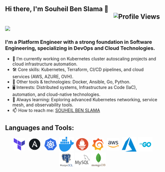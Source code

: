 ## Hi there, I'm Souheil Ben Slama 👋 <span style="display: inline-block; width: 250px;"></span><span style="float: right;">![Profile Views](https://komarev.com/ghpvc/?username=souheilbenslama&color=green)</span>


<a href=""><img src="https://readme-typing-svg.herokuapp.com?lines=Platform+Engineer;DevOps+%26+Cloud+Technologies+Specialist;Always%20Learning&center=false&width=500&height=50"></a>  

### I'm a Platform Engineer with a strong foundation in Software Engineering, specializing in DevOps and Cloud Technologies.


- 🔭 I’m currently working on Kubernetes cluster autoscaling projects and cloud infrastructure automation.
- 🛠️ Core skills: Kubernetes, Terraform, CI/CD pipelines, and cloud services (AWS, AZURE, OVH).
- 🧰 Other tools & technologies: Docker, Ansible, Go, Python.
- 🖥️ Interests: Distributed systems, Infrastructure as Code (IaC), automation, and cloud-native technologies.
- 🌱 Always learning: Exploring advanced Kubernetes networking, service mesh, and observability tools.
- 📫 How to reach me:  <a align="center" href="https://www.linkedin.com/in/souheil-benslama-70732a1a5/"> SOUHEIL BEN SLAMA </a>


## Languages and Tools:

<p align="center">
<img src="icons/terraform.png" alt="Terraform" height="40" style="vertical-align:top; margin:4px">
<img src="https://raw.githubusercontent.com/github/explore/01ea2a586e5da744792d0ccfce2f68b861f29301/topics/ansible/ansible.png" alt="Ansible" height="40" style="vertical-align:top; margin:4px">
<img src="https://raw.githubusercontent.com/github/explore/01ea2a586e5da744792d0ccfce2f68b861f29301/topics/kubernetes/kubernetes.png" alt="Kubernetes" height="40" style="vertical-align:top; margin:4px">
<img src="icons/docker.svg" alt="docker" width="48" height="48" />
<img src="icons/prometheus.png" alt="Prometheus" height="40" style="vertical-align:top; margin:4px">
<img src="icons/grafana.png" alt="Grafana" height="40" style="vertical-align:top; margin:4px">

<img src="https://raw.githubusercontent.com/github/explore/01ea2a586e5da744792d0ccfce2f68b861f29301/topics/aws/aws.png" alt="AWS" height="40" style="vertical-align:top; margin:4px">
<img src="icons/azure.svg" alt="azure" width="48" height="48" />
<img src="icons/go.png" alt="go" width="48" height="48" />
<img src="icons/postgresql.png" alt="postgresqlpng" width="48" height="48" />
<img src="icons/mysql.svg" alt="mysql" width="48" height="48" />
<img src="icons/mongodb-original-wordmark.svg" alt="mongodb" width="48" height="48" />

</p>




<br />

